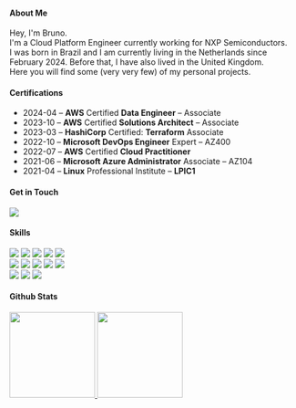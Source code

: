 
#### About Me

Hey, I'm Bruno.<br>
I'm a Cloud Platform Engineer currently working for NXP Semiconductors.<br>
I was born in Brazil and I am currently living in the Netherlands since February 2024. Before that, I have also lived in the United Kingdom.<br>
Here you will find some (very very few) of my personal projects.

#### Certifications

 - 2024-04 – **AWS** Certified **Data Engineer** – Associate<br>
 - 2023-10 – **AWS** Certified **Solutions Architect** – Associate<br>
 - 2023-03 – **HashiCorp** Certified: **Terraform** Associate<br>
 - 2022-10 – **Microsoft DevOps Engineer** Expert – AZ400<br>
 - 2022-07 – **AWS** Certified **Cloud Practitioner**<br>
 - 2021-06 – **Microsoft Azure Administrator** Associate – AZ104<br>
 - 2021-04 – **Linux** Professional Institute – **LPIC1**<br>

#### Get in Touch

<div> 
  <a href="https://www.linkedin.com/in/brunofeliano"><img src="https://img.shields.io/badge/-LinkedIn-%230077B5?style=for-the-badge&logo=linkedin&logoColor=white"></a> 
</div>

#### Skills

<div> 
<a href="https://github.com/bfeliano"><img src="https://img.shields.io/badge/Amazon_AWS-232F3E?style=for-the-badge&logo=amazonwebservices&logoColor=white" onclick="return false;"></a>
<a href="https://github.com/bfeliano"><img src="https://img.shields.io/badge/terraform-%235835CC.svg?style=for-the-badge&logo=terraform&logoColor=white" onclick="return false;"></a>
<a href="https://github.com/bfeliano"><img src="https://img.shields.io/badge/GIT-E44C30?style=for-the-badge&logo=git&logoColor=white" onclick="return false;"></a>
<a href="https://github.com/bfeliano"><img src="https://img.shields.io/badge/Azure_DevOps-0078D7?style=for-the-badge&logo=azure-devops&logoColor=white" onclick="return false;"></a>
<a href="https://github.com/bfeliano"><img src="https://img.shields.io/badge/Linux-FCC624?style=for-the-badge&logo=linux&logoColor=black" onclick="return false;"></a><br>
<a href="https://github.com/bfeliano"><img src="https://img.shields.io/badge/CloudFormation-FF9900?style=for-the-badge&logo=amazonwebservices&logoColor=white" onclick="return false;"></a>
<a href="https://github.com/bfeliano"><img src="https://img.shields.io/badge/Markdown-000000?style=for-the-badge&logo=markdown&logoColor=white" onclick="return false;"></a>
<a href="https://github.com/bfeliano"><img src="https://img.shields.io/badge/Jira-0052CC?style=for-the-badge&logo=Jira&logoColor=white" onclick="return false;"></a>
<a href="https://github.com/bfeliano"><img src="https://img.shields.io/badge/Bitbucket-0747a6?style=for-the-badge&logo=bitbucket&logoColor=white" onclick="return false;"></a>
<a href="https://github.com/bfeliano"><img src="https://img.shields.io/badge/docker-%230db7ed.svg?style=for-the-badge&logo=docker&logoColor=white" onclick="return false;"></a><br>
<a href="https://github.com/bfeliano"><img src="https://img.shields.io/badge/AWS_CDK-232F3E?style=for-the-badge&logo=amazonwebservices&logoColor=white" onclick="return false;"></a>
<a href="https://github.com/bfeliano"><img src="https://img.shields.io/badge/Python-3776AB?style=for-the-badge&logo=python&logoColor=white" onclick="return false;"></a>
<a href="https://github.com/bfeliano"><img src="https://img.shields.io/badge/JavaScript-F7DF1E?style=for-the-badge&logo=JavaScript&logoColor=white" onclick="return false;"></a>
</div>

#### Github Stats

 <div>
  <a href="https://github.com/bfeliano">
  <img height="150em" src="https://github-readme-stats.vercel.app/api?username=bfeliano&show_icons=true&count_private=true&theme=swift"/>
  <a href="https://github.com/bfeliano">
  <img height="150cm" src="https://github-readme-streak-stats.herokuapp.com/?user=bfeliano&hide_border=false&theme=swift"/>
  </div>

[Badges https://github.com/Envoy-VC/awesome-badges]: #
[Markdown Guide https://www.markdownguide.org]: #